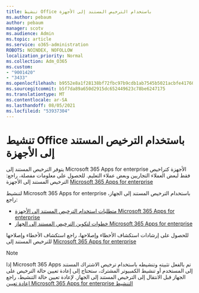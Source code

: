 ```yaml
---
title: تنشيط Office باستخدام الترخيص المستند إلى الأجهزة
ms.author: pebaum
author: pebaum
manager: scotv
ms.audience: Admin
ms.topic: article
ms.service: o365-administration
ROBOTS: NOINDEX, NOFOLLOW
localization_priority: Normal
ms.collection: Adm_O365
ms.custom:
- "9001420"
- "3433"
ms.openlocfilehash: b9552e8a1f28138bf72fbc97b9cdb1ab7545b5021acbfe417602d49d351de4c2
ms.sourcegitcommit: b5f7da89a650d2915dc652449623c78be6247175
ms.translationtype: MT
ms.contentlocale: ar-SA
ms.lasthandoff: 08/05/2021
ms.locfileid: "53937304"
---
```

# <a name="activating-office-using-device-based-licensing"></a>تنشيط Office باستخدام الترخيص المستند إلى الأجهزة

يتوفر الترخيص المستند إلى Microsoft 365 Apps for enterprise الأجهزة كتراخيص فقط لبعض العملاء التجاريين وبعض عملاء التعليم. للحصول على معلومات مفصلة، راجع: الترخيص المستند إلى الأجهزة [Microsoft 365 Apps for enterprise](https://docs.microsoft.com/deployoffice/device-based-licensing)

لتنشيط Microsoft 365 Apps for enterprise باستخدام الترخيص المستند إلى الجهاز، راجع:

- [متطلبات استخدام الترخيص المستند إلى الأجهزة Microsoft 365 Apps for enterprise](https://docs.microsoft.com/deployoffice/device-based-licensing#requirements-for-using-device-based-licensing-for-microsoft-365-apps-for-enterprise)
- [خطوات لتكوين الترخيص المستند إلى الجهاز Microsoft 365 Apps for enterprise](https://docs.microsoft.com/deployoffice/device-based-licensing#steps-to-configure-device-based-licensing-for-microsoft-365-apps-for-enterprise)

للحصول على إرشادات استكشاف الأخطاء وإصلاحها، راجع استكشاف الأخطاء وإصلاحها للترخيص المستند إلى [Microsoft 365 Apps for enterprise](https://docs.microsoft.com/deployoffice/device-based-licensing#troubleshoot-device-based-licensing-for-microsoft-365-apps-for-enterprise)

> [!NOTE]
> إذا Microsoft 365 Apps تم بالفعل تثبيته وتنشيطه باستخدام ترخيص الاشتراك المستند إلى المستخدم أو تنشيط الكمبيوتر المشترك، ستحتاج إلى إعادة تعيين حالة الترخيص على الجهاز قبل الانتقال إلى الترخيص المستند إلى الجهاز. لإعادة تعيين حالة التنشيط، راجع [إعادة تعيين Microsoft 365 Apps for enterprise التنشيط](https://docs.microsoft.com/office/troubleshoot/activation/reset-office-365-proplus-activation-state)
